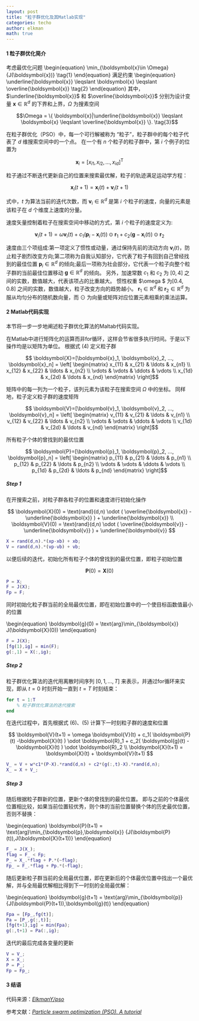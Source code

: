 ```yaml
---
layout: post
title: "粒子群优化及其Matlab实现"
categories: techo
author: elkman
math: true
---
```


#### 1 粒子群优化简介

考虑最优化问题
\begin{equation}
\min_{\boldsymbol{x}\in \Omega}{J(\boldsymbol{x})} \tag{1}
\end{equation}
满足约束
\begin{equation}
\underline{\boldsymbol{x}} \leqslant \boldsymbol{x} \leqslant \overline{\boldsymbol{x}} \tag{2}
\end{equation}
其中，$\underline{\boldsymbol{x}}$ 和 $\overline{\boldsymbol{x}}$ 分别为设计变量 $\boldsymbol{x} \in \mathbb{R}^d$ 的下界和上界，$\Omega$ 为搜素空间

$$\Omega = \{ \boldsymbol{x}|\underline{\boldsymbol{x}} \leqslant \boldsymbol{x} \leqslant \overline{\boldsymbol{x}} \}. \tag{3}$$

在粒子群优化（PSO）中，每一个可行解被称为 “粒子”，粒子群中的每个粒子代表了 $d$ 维搜索空间中的一个点。
在一个有 $n$ 个粒子的粒子群中，第 $i$ 个例子的位置为

$$ \boldsymbol{x}_i = [ x_{i1}, x_{i2}, ..., x_{id}]^\text{T} \tag{4}$$ 

粒子通过不断迭代更新自己的位置来搜索最优解，粒子的轨迹满足运动学方程：

$$ \boldsymbol{x}_i(t+1) = \boldsymbol{x}_i(t) + \boldsymbol{v}_i(t+1) \tag{5}$$

式中，$t$ 为算法当前的迭代次数，而 $\boldsymbol{v}_i \in \mathbb{R}^d$ 是第 $i$ 个粒子的速度，向量的元素是该粒子在 $d$ 个维度上速度的分量。

速度矢量控制着粒子在搜索空间中移动的方式，第 $i$ 个粒子的速度定义为:

$$ \boldsymbol{v}_i(t+1) = \omega \boldsymbol{v}_i(t) + c_1( \boldsymbol{p}_i -\boldsymbol{x}_i(t) ) \odot \boldsymbol{r}_1 + c_2( \boldsymbol{g} -\boldsymbol{x}_i(t) ) \odot \boldsymbol{r}_2 \tag{6}$$ 

速度由三个项组成:第一项定义了惯性或动量，通过保持先前的流动方向 $\boldsymbol{v}_i(t)$，防止粒子剧烈改变方向;第二项称为自我认知部分，它代表了粒子有回到自己曾经找到的最佳位置 $\boldsymbol{p}_i \in \mathbb{R}^d$ 的倾向;最后一项称为社会部分，它代表一个粒子向整个粒子群的当前最佳位置移动 $\boldsymbol{g} \in \mathbb{R}^d$ 的倾向。
另外，加速常数 $c_1$ 和 $c_2$ 为 $[0, 4]$ 之间的实数，数值越大，代表该项占的比重越大。
惯性权重 $\omega $ 为$[0.4, 0.8]$ 之间的实数，数值越大，粒子改变方向的趋势越小。
$\boldsymbol{r}_1 \in \mathbb{R}^d$ 和 $\boldsymbol{r}_2 \in \mathbb{R}^d$ 为服从均匀分布的随机数向量，而 $\odot$ 为向量或矩阵对应位置元素相乘的乘法运算。

#### 2 Matlab代码实现
本节将一步一步地阐述粒子群优化算法的Maltab代码实现。

在Matlab中进行矩阵化的运算而非for循环，这样会节省很多执行时间。于是以下操作均是以矩阵为单位。
根据式 $(4)$ 定义粒子群

$$ \boldsymbol{X}=[\boldsymbol{x}_1, \boldsymbol{x}_2, ..., \boldsymbol{x}_n] = 
\left[ 
\begin{matrix}
x_{11} & x_{21} & \ldots & x_{n1} \\ 
x_{12} & x_{22} & \ldots & x_{n2} \\ 
\vdots & \vdots & \ddots & \vdots  \\ 
x_{1d} & x_{2d} & \ldots & x_{nd}  
\end{matrix} \right]$$ 

矩阵中的每一列为一个粒子，该列元素为该粒子在搜索空间 $\Omega$ 中的坐标。
同样地，粒子定义粒子群的速度矩阵

$$ \boldsymbol{V}=[\boldsymbol{v}_1, \boldsymbol{v}_2, ..., \boldsymbol{v}_n] = 
\left[ 
\begin{matrix}
v_{11} & v_{21} & \ldots & v_{n1} \\ 
v_{12} & v_{22} & \ldots & v_{n2} \\ 
\vdots & \vdots & \ddots & \vdots  \\ 
v_{1d} & v_{2d} & \ldots & v_{nd}  
\end{matrix} \right]$$ 

所有粒子个体的曾找到的最优位置

$$ \boldsymbol{P}=[\boldsymbol{p}_1, \boldsymbol{p}_2, ..., \boldsymbol{p}_n] = 
\left[ 
\begin{matrix}
p_{11} & p_{21} & \ldots & p_{n1} \\ 
p_{12} & p_{22} & \ldots & p_{n2} \\ 
\vdots & \vdots & \ddots & \vdots  \\ 
p_{1d} & p_{2d} & \ldots & p_{nd}  
\end{matrix} \right]$$ 

##### Step 1
在开搜索之前，对粒子群各粒子的位置和速度进行初始化操作

$$ 
\boldsymbol{X}(0) = \text{rand}(d,n) \odot ( \overline{\boldsymbol{x}} - \underline{\boldsymbol{x}} ) + \underline{\boldsymbol{x}} \\
\boldsymbol{V}(0) = \text{rand}(d,n) \odot ( \overline{\boldsymbol{v}} - \underline{\boldsymbol{v}} ) + \underline{\boldsymbol{v}} 
$$

```matlab
X = rand(d,n).*(xp-xb) + xb;  
V = rand(d,n).*(vp-vb) + vb;  
```

以便后续的迭代，初始化所有粒子个体的曾找到的最优位置，即粒子初始位置

$$
\boldsymbol{P}(0) = \boldsymbol{X}(0)
$$

```matlab
P = X;
F = J(X);
Fp = F;
```

同时初始化粒子群当前的全局最优位置，即在初始位置中的一个使目标函数值最小的位置

\begin{equation}
\boldsymbol{g}(0) = \text{arg}\min_{\boldsymbol{x}} J(\boldsymbol{X}(0))
\end{equation}

```matlab
F = J(X);
[fg(1),ig] = min(F);
g(:,1) = X(:,ig);
```

##### Step 2
粒子群优化算法的迭代用离散时间序列 $[0,1,...,T]$ 来表示，并通过for循环来实现，即从 $t=0$ 时刻开始一直到 $t=T$ 时刻结束：

```matlab
for t = 1:T
    % 粒子群优化算法的迭代搜索
end
```

在迭代过程中，首先根据式 $(6)、(5)$ 计算下一时刻粒子群的速度和位置

$$
 \boldsymbol{V}(t+1) = 
 \omega \boldsymbol{V}(t) + c_1( \boldsymbol{P}(t) -\boldsymbol{X}(t) ) \odot \boldsymbol{R}_1 + c_2( \boldsymbol{g}(t) -\boldsymbol{X}(t) ) \odot \boldsymbol{R}_2 \\
 \boldsymbol{X}(t+1) = \boldsymbol{X}(t) + \boldsymbol{V}(t+1)
$$

```matlab
V_ = V + w*c1*(P-X).*rand(d,n) + c2*(g(:,t)-X).*rand(d,n);
X_ = X + V_;  
```

##### Step 3
随后根据粒子群新的位置，更新个体的曾找到的最优位置。
即与之前的个体最优位置相比较，如果当前位置较优秀，则个体的当前位置替换个体的历史最优位置，否则不替换：

\begin{equation}
\boldsymbol{P}(t+1) = \text{arg}\min_{\boldsymbol{p},\boldsymbol{x}} \{J(\boldsymbol{P}(t)),J(\boldsymbol{X}(t+1))\}
\end{equation}

```matlab
F_ = J(X_);
flag = F_ < Fp;
P_ = X_.*flag + P.*(~flag);
Fp_ = F_.*flag + Pp.*(~flag);
```

随后更新粒子群当前的全局最优位置，即在更新后的个体最优位置中找出一个最优解，并与全局最优解相比得到下一时刻的全局最优解：

\begin{equation}
\boldsymbol{g}(t+1) = \text{arg}\min_{\boldsymbol{p}} \{J(\boldsymbol{P}(t+1)),\boldsymbol{g}(t)\}
\end{equation}

```matlab
Fpa = [Fp_,fg(t)];
Pa = [P_,g(:,t)];
[fg(t+1),ig] = min(Fpa);
g(:,t+1) = Pa(:,ig);
```

迭代的最后完成各变量的更新

```matlab
V = V_;
X = X_;
P = P_;
Fp = Fp_;
```

#### 3 结语
代码来源：*[ElkmanY/pso](https://github.com/ElkmanY/pso)*

参考文献：*[Particle swarm optimization (PSO). A tutorial](https://www.sciencedirect.com/science/article/pii/S0169743915002117)*
